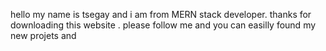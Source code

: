 hello my name is tsegay and i am from MERN stack developer. thanks for downloading this website . please follow me and you can easilly found my new projets and 

